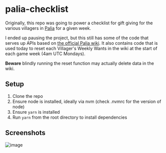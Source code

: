 # palia-checklist

Originally, this repo was going to power a checklist for gift giving for the various villagers in [Palia](https://palia.com/) for a given week.

I ended up pausing the project, but this still has some of the code that serves up APIs based on [the official Palia wiki](https://palia.wiki.gg/wiki/Palia_Wiki). It also contains code that is used today to reset each Villager's Weekly Wants in the wiki at the start of each game week (4am UTC Mondays).

**Beware** blindly running the reset function may actually delete data in the wiki.

## Setup

1. Clone the repo
1. Ensure node is installed, ideally via nvm (check .nvmrc for the version of node)
1. Ensure `yarn` is installed
1. Run `yarn` from the root directory to install dependencies

## Screenshots

![image](https://github.com/user-attachments/assets/ef240138-a2f7-41f6-8827-3b738565ae47)
